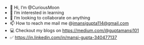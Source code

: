- 👋 Hi, I’m @CuriousMoon
- 👀 I’m interested in learning
- 💞️ I’m looking to collaborate on anything
- 📫 How to reach me mail me @imansigupta114@gmail.com
- 💻 Checkout my blogs on https://medium.com/@guptamansi101
- ✅ https://in.linkedin.com/in/mansi-gupta-340477137

<!---
CuriousMoon/CuriousMoon is a ✨ special ✨ repository because its `README.md` (this file) appears on your GitHub profile.
You can click the Preview link to take a look at your changes.
--->
